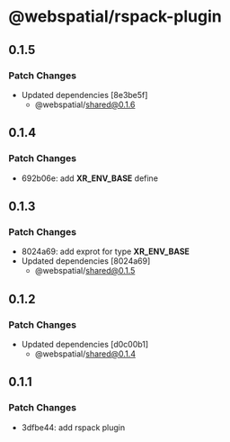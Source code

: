 # @webspatial/rspack-plugin

## 0.1.5

### Patch Changes

- Updated dependencies [8e3be5f]
  - @webspatial/shared@0.1.6

## 0.1.4

### Patch Changes

- 692b06e: add **XR_ENV_BASE** define

## 0.1.3

### Patch Changes

- 8024a69: add exprot for type **XR_ENV_BASE**
- Updated dependencies [8024a69]
  - @webspatial/shared@0.1.5

## 0.1.2

### Patch Changes

- Updated dependencies [d0c00b1]
  - @webspatial/shared@0.1.4

## 0.1.1

### Patch Changes

- 3dfbe44: add rspack plugin
